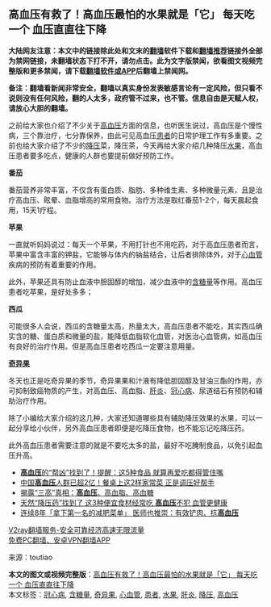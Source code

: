  <h2>高血压有救了！高血压最怕的水果就是「它」 每天吃一个 血压直直往下降</h2> <p class="notice"><b>大陆网友注意：本文中的链接除此处和文末的<a href="https://github.com/bannedbook/fanqiang" >翻墙</a>软件下载和<a href="https://github.com/killgcd/justmysocks/blob/master/README.md">翻墙推荐</a>链接外全部为禁网链接，未翻墙状态下打不开，请勿点击。此为文字版禁闻，欲看图文视频完整版和更多禁闻，请下载<a href="https://github.com/bannedbook/fanqiang">翻墙软件或APP</a>后翻墙上禁闻网。</p><p>备注：翻墙看新闻非常安全，翻墙以真实身份发表敏感言论有一定风险，但只看不说则没有任何风险，翻的人太多，政府管不过来，也不管。信息自由是天赋人权，请放心大胆的翻墙。</b></p>  <div class="entry"> <p id="conimg"></p> <p>之前给大家也介绍了不少关于<a href="https://www.bannedbook.org/bnews/tag/%e9%ab%98%e8%a1%80%e5%8e%8b/" class="st_tag internal_tag" rel="tag" title="标签 高血压 下的日志">高血压</a>方面的信息，也听医生说过，高血压是个慢性病，三个靠治疗，七分靠保养，由此可见高血压<a href="https://www.bannedbook.org/bnews/tag/%E6%82%A3%E8%80%85/" class="st_tag internal_tag" rel="tag" title="标签 患者 下的日志">患者</a>的日常护理工作有多重要。之前也给大家介绍了不少的<a href="https://www.bannedbook.org/bnews/tag/%E9%99%8D%E5%8E%8B/" class="st_tag internal_tag" rel="tag" title="标签 降压 下的日志">降压</a>菜，降压茶，今天再给大家介绍几种降压<a href="https://www.bannedbook.org/bnews/tag/%e6%b0%b4%e6%9e%9c/" class="st_tag internal_tag" rel="tag" title="标签 水果 下的日志">水果</a>，高血压患者要多吃点，健康的人群也要提前做好预防工作。</p> <p></p> <p><strong>番茄</strong></p> <p>番茄营养非常丰富，不仅含有蛋白质、脂肪、多种维生素、多种微量元素，且是治疗高血压、眩晕、血脂增高的常用食物。治疗方法是取红番茄1-2个，每天晨起食用，15天1疗程。</p> <p></p>  <p><strong>苹果</strong></p> <p>一直就听妈妈说过：每天一个苹果，不用打针也不用吃药，对于高血压患者而言，苹果中富含丰富的钾盐，它能够与体内的钠盐结合，让后者排除体外，对于<a href="https://www.bannedbook.org/bnews/tag/%E5%BF%83%E8%A1%80%E7%AE%A1/" class="st_tag internal_tag" rel="tag" title="标签 心血管 下的日志">心血管</a>疾病的预防有着重要的作用。</p> <p>此外，苹果还具有防止血液中胆固醇的增加，减少血液中的<a href="https://www.bannedbook.org/bnews/tag/%E5%90%AB%E7%B3%96%E9%87%8F/" class="st_tag internal_tag" rel="tag" title="标签 含糖量 下的日志">含糖量</a>等作用。高血压患者吃苹果，是好处多多；</p> <p></p> <p><strong>西瓜</strong></p> <p>可能很多人会说，西瓜的含糖量太高，热量太大，高血压患者不能吃，其实西瓜确实含的糖、蛋白质和微量的盐，能降低血脂软化血管，对医治心血管病，如高血压有良好的治疗作用。但是高血压患者吃西瓜一定要注意用量。</p>  <p></p> <p><strong><a href="https://www.bannedbook.org/bnews/tag/%e5%a5%87%e5%bc%82%e6%9e%9c/" class="st_tag internal_tag" rel="tag" title="标签 奇异果 下的日志">奇异果</a></strong></p> <p>冬天也正是吃奇异果的季节，奇异果果和汁液有降低胆固醇及甘油三酯的作用，亦可抑制致癌物质的产生，对高血压、高血脂、<a href="https://www.bannedbook.org/bnews/tag/%E8%82%9D%E7%82%8E/" class="st_tag internal_tag" rel="tag" title="标签 肝炎 下的日志">肝炎</a>、<a href="https://www.bannedbook.org/bnews/tag/%E5%86%A0%E5%BF%83%E7%97%85/" class="st_tag internal_tag" rel="tag" title="标签 冠心病 下的日志">冠心病</a>、尿道结石有预防和辅助治疗作用。</p> <p></p> <p>除了小编给大家介绍的这几种，大家还知道哪些具有辅助降压效果的水果，可以一起分享给小伙伴，另外高血压患者即便是吃降压食物，也不能忘记吃降压药。</p> <p>此外高血压患者需要注意的就是不要吃太多的盐，最好不吃腌制食品，以免引起血压升高。</p>  <ul class='op-related-articles' title='相关阅读'> <li><a href='https://www.bannedbook.org/bnews/health/20201115/1431417.html' target='_blank'><b>高血压</b>的“帮凶”找到了！提醒：这5种食品 就算再爱吃都得管住嘴</a></li> <li><a href='https://www.bannedbook.org/bnews/health/20201115/1431263.html' target='_blank'>中国<b>高血压</b>人群已超2亿！餐桌上这2样家常菜 正是调压好帮手</a></li> <li><a href='https://www.bannedbook.org/bnews/health/20201115/1431258.html' target='_blank'>揭露“三高”真相：<b>高血压</b>、高血脂、高血糖</a></li> <li><a href='https://www.bannedbook.org/bnews/health/20201114/1431005.html' target='_blank'>天然“降压药”找到了 这3种便宜食材经常吃 <b>高血压</b>不犯 血管更健康</a></li> <li><a href='https://www.bannedbook.org/bnews/lifebaike/20201113/1430293.html' target='_blank'>连续8年「拿下第一名的减肥菜单」 医师也推崇：有效铲肉、抗<b>高血压</b></a></li> </ul> <p class="texttj"> <a href="https://github.com/bannedbook/fanqiang/wiki/V2ray%E6%9C%BA%E5%9C%BA" target="_blank">V2ray翻墙服务-安全可靠经济高速无限流量</a><br/> <a href="https://github.com/bannedbook/fanqiang/wiki/%E7%A6%81%E9%97%BB%E7%BD%91%E5%AE%89%E5%8D%93%E7%BF%BB%E5%A2%99%E6%96%B0%E9%97%BBAPP" target="_blank">免费PC翻墙、安卓VPN翻墙APP</a></p><p> 来源：toutiao </p><a name='sharetosocial'></a>       <div><b>本文的图文或视频完整版</b>：<a href='https://www.bannedbook.org/bnews/health/20201117/1432292.html'>高血压有救了！高血压最怕的水果就是「它」 每天吃一个 血压直直往下降</a></div>  </div><!--END ENTRY--> <div class="postfooter"> <div>本文标签：<a href="https://www.bannedbook.org/bnews/tag/%E5%86%A0%E5%BF%83%E7%97%85/" rel="tag">冠心病</a>, <a href="https://www.bannedbook.org/bnews/tag/%E5%90%AB%E7%B3%96%E9%87%8F/" rel="tag">含糖量</a>, <a href="https://www.bannedbook.org/bnews/tag/%e5%a5%87%e5%bc%82%e6%9e%9c/" rel="tag">奇异果</a>, <a href="https://www.bannedbook.org/bnews/tag/%E5%BF%83%E8%A1%80%E7%AE%A1/" rel="tag">心血管</a>, <a href="https://www.bannedbook.org/bnews/tag/%E6%82%A3%E8%80%85/" rel="tag">患者</a>, <a href="https://www.bannedbook.org/bnews/tag/%e6%b0%b4%e6%9e%9c/" rel="tag">水果</a>, <a href="https://www.bannedbook.org/bnews/tag/%E8%82%9D%E7%82%8E/" rel="tag">肝炎</a>, <a href="https://www.bannedbook.org/bnews/tag/%E9%99%8D%E5%8E%8B/" rel="tag">降压</a>, <a href="https://www.bannedbook.org/bnews/tag/%e9%ab%98%e8%a1%80%e5%8e%8b/" rel="tag">高血压</a></div>  </div><!--END POSTFOOTER--> 